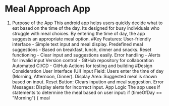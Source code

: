 # Meal Approach App
1. Purpose of the App
This android app helps users quickly decide what to eat based on the time of the day. Its designed for busy individuals who struggle with meal choices. By entering the time of day, the app suggests an appropriate meal option.
#Key Features:
User-friendly interface - Simple text input and meal display.
Predefined meal suggestions - Based on breakfast, lunch, dinner and snacks.
Reset functioning - Clear input and suggestions easily.
Error handling - Alerts for invalid input
Version control - GitHub repository for collaboration
Automated CI/CD - GitHub Actions for testing and building
#Design Consideration
User Interface (UI)
Input Field: Users enter the time of day (Morning, Afternoon, Dinner).
Display Area: Suggested meal is shown based on input.
Reset Button: Clears inpution and meal suggestion.
Error Messages: Display alerts for incorrect input.
App Logic
The app uses if statements to determine the meal based on user input:
if (timeOfDay == "Morning") {
meal
